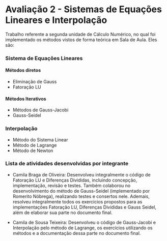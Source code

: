 # Avaliação 2 - Sistemas de Equações Lineares e Interpolação
Trabalho referente a segunda unidade de Cálculo Numérico, no qual foi implementado os métodos vistos de forma teórica em Sala de Aula. Eles são:
### Sistema de Equações Lineares
#### Métodos diretos
- Eliminação de Gauss
- Fatoração LU
#### Métodos Iterativos
- Métodos de Gauss-Jacobi
- Gauss-Seidel
### Interpolação
- Método do Sistema Linear
- Método de Lagrange
- Método de Newton

### Lista de atividades desenvolvidas por integrante

- Camila Braga de Oliveira: Desenvolveu integralmente o código de Fatoração LU e Diferenças Divididas, incluindo concepção, implementação, revisão e testes. Também colaborou no desenvolvimento do método de Gauss-Seidel (implementado por Romerito Nóbrega), realizando testes e consertos nele. Ademais,  resolveu integralmente todos os exercícios propostos para as implementações Fatoração LU, Diferenças Divididas e Gauss Seidel, além de  elaborar sua parte no documento final.

- Camila de Sousa Teixeira: Desenvolveu o código de Gauss-Jacobi e Interpolação pelo método de Lagrange, os exercícios utilizando os métodos e a documentação dessa parte no documento final.

